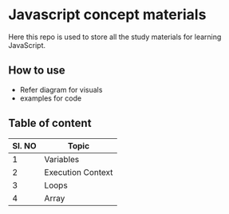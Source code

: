 # Javascript concept materials

Here this repo is used to store all the study materials for learning JavaScript.

## How to use

- Refer diagram for visuals
- examples for code

## Table of content

| SI. NO | Topic             |
| ------ | ----------------- |
| 1      | Variables         |
| 2      | Execution Context |
| 3      | Loops             |
| 4      | Array             |
